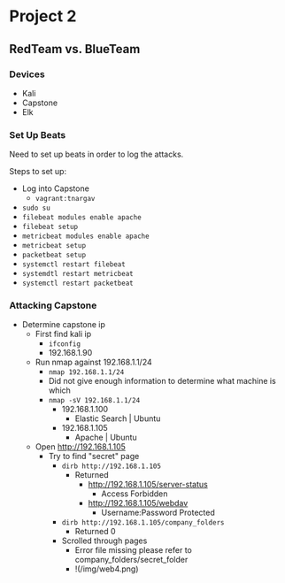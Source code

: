 # Project 2
## RedTeam vs. BlueTeam


### Devices
- Kali
- Capstone
- Elk 

### Set Up Beats 
Need to set up beats in order to log the attacks. 

Steps to set up:
 - Log into Capstone
   - ```vagrant:tnargav```
 - ```sudo su```
 - ```filebeat modules enable apache```
 - ```filebeat setup```
 - ```metricbeat modules enable apache```
 - ```metricbeat setup```
 - ```packetbeat setup```
 - ```systemctl restart filebeat```
 - ```systemdtl restart metricbeat```
 - ```systemctl restart packetbeat```
  

### Attacking Capstone
- Determine capstone ip
  - First find kali ip
    - ```ifconfig```
    - 192.168.1.90
  - Run nmap against 192.168.1.1/24 
    - ```nmap 192.168.1.1/24```
    - Did not give enough information to determine what machine is which
    - ```nmap -sV 192.168.1.1/24```
      - 192.168.1.100 
        - Elastic Search | Ubuntu
      - 192.168.1.105
        - Apache | Ubuntu
  - Open http://192.168.1.105
    - Try to find "secret" page
      - ```dirb http://192.168.1.105```
        - Returned
          - http://192.168.1.105/server-status
            - Access Forbidden
          - http://192.168.1.105/webdav
            - Username:Password Protected
      - ```dirb http://192.168.1.105/company_folders```
        - Returned 0
      - Scrolled through pages
        - Error file missing please refer to company_folders/secret_folder
        - !(/img/web4.png)
